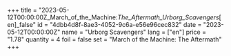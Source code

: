 +++
title = "2023-05-12T00:00:00Z_March_of_the_Machine:_The_Aftermath_Urborg_Scavengers_[en]_false"
id = "4dbb4d8f-8ae3-4052-9c6a-e56e96cec832"
date = "2023-05-12T00:00:00Z"
name = "Urborg Scavengers"
lang = ["en"]
price = "1.78"
quantity = 4
foil = false
set = "March of the Machine: The Aftermath"
+++
